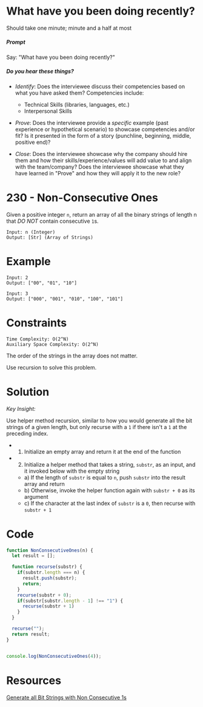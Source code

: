 # What have you been doing recently?

Should take one minute; minute and a half at most

##### Prompt

Say: "What have you been doing recently?"

##### Do you hear these things?

- *Identify*: Does the interviewee discuss their competencies based on what you have asked them? Competencies include:
   - Technical Skills (libraries, languages, etc.)
   - Interpersonal Skills  


- *Prove*: Does the interviewee provide a _specific_ example (past experience or hypothetical scenario)  to showcase competencies and/or fit? Is it presented in the form of a story (punchline, beginning, middle, positive end)?


- *Close*: Does the interviewee showcase why the company should hire them and how their skills/experience/values will add value to and align with the team/company? Does the interviewee showcase what they have learned in "Prove" and how they will apply it to the new role?

# 230 - Non-Consecutive Ones

Given a positive integer `n`, return an array of all the binary strings of length n that *DO NOT* contain consecutive `1`s.

```
Input: n (Integer)
Output: [Str] (Array of Strings)
```

# Example

```
Input: 2
Output: ["00", "01", "10"]

Input: 3
Output: ["000", "001", "010", "100", "101"]
```

# Constraints

```
Time Complexity: O(2^N)
Auxiliary Space Complexity: O(2^N)
```

The order of the strings in the array does not matter.

Use recursion to solve this problem.

# Solution

*Key Insight:*

Use helper method recursion, similar to how you would generate all the bit strings of a given length, but only recurse with a `1` if there isn't a `1` at the preceding index.

 * 1) Initialize an empty array and return it at the end of the function

* 2) Initialize a helper method that takes a string, `substr`, as an input, and it invoked below with the empty string
  * a) If the length of `substr` is equal to `n`, push `substr` into the result array and return
  * b) Otherwise, invoke the helper function again with `substr + 0` as its argument
  * c) If the character at the last index of `substr` is a `0`, then recurse with `substr + 1`

# Code

```javascript
function NonConsecutiveOnes(n) {
  let result = [];

  function recurse(substr) {
    if(substr.length === n) {
      result.push(substr);
      return;
    }
    recurse(substr + 0);
    if(substr[substr.length - 1] !== "1") {
      recurse(substr + 1)
    }
  }

  recurse("");
  return result;
}


console.log(NonConsecutiveOnes(4));

```

# Resources
[Generate all Bit Strings with Non Consecutive 1s](https://www.geeksforgeeks.org/generate-binary-strings-without-consecutive-1s/)
